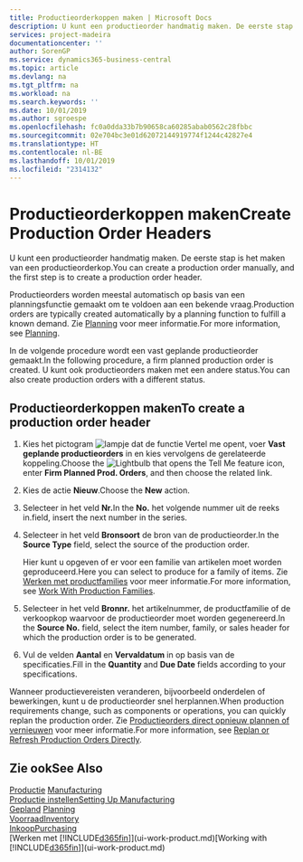 ```yaml
---
title: Productieorderkoppen maken | Microsoft Docs
description: U kunt een productieorder handmatig maken. De eerste stap is het maken van een productieorderkop.
services: project-madeira
documentationcenter: ''
author: SorenGP
ms.service: dynamics365-business-central
ms.topic: article
ms.devlang: na
ms.tgt_pltfrm: na
ms.workload: na
ms.search.keywords: ''
ms.date: 10/01/2019
ms.author: sgroespe
ms.openlocfilehash: fc0a0dda33b7b90658ca60285abab0562c28fbbc
ms.sourcegitcommit: 02e704bc3e01d62072144919774f1244c42827e4
ms.translationtype: HT
ms.contentlocale: nl-BE
ms.lasthandoff: 10/01/2019
ms.locfileid: "2314132"
---
```

# <a name="create-production-order-headers"></a><span data-ttu-id="fc5f6-103">Productieorderkoppen maken</span><span class="sxs-lookup"><span data-stu-id="fc5f6-103">Create Production Order Headers</span></span>
<span data-ttu-id="fc5f6-104">U kunt een productieorder handmatig maken. De eerste stap is het maken van een productieorderkop.</span><span class="sxs-lookup"><span data-stu-id="fc5f6-104">You can create a production order manually, and the first step is to create a production order header.</span></span>

<span data-ttu-id="fc5f6-105">Productieorders worden meestal automatisch op basis van een planningsfunctie gemaakt om te voldoen aan een bekende vraag.</span><span class="sxs-lookup"><span data-stu-id="fc5f6-105">Production orders are typically created automatically by a planning function to fulfill a known demand.</span></span> <span data-ttu-id="fc5f6-106">Zie [Planning](production-planning.md) voor meer informatie.</span><span class="sxs-lookup"><span data-stu-id="fc5f6-106">For more information, see [Planning](production-planning.md).</span></span>   

<span data-ttu-id="fc5f6-107">In de volgende procedure wordt een vast geplande productieorder gemaakt.</span><span class="sxs-lookup"><span data-stu-id="fc5f6-107">In the following procedure, a firm planned production order is created.</span></span> <span data-ttu-id="fc5f6-108">U kunt ook productieorders maken met een andere status.</span><span class="sxs-lookup"><span data-stu-id="fc5f6-108">You can also create production orders with a different status.</span></span>  

## <a name="to-create-a-production-order-header"></a><span data-ttu-id="fc5f6-109">Productieorderkoppen maken</span><span class="sxs-lookup"><span data-stu-id="fc5f6-109">To create a production order header</span></span>  
1.  <span data-ttu-id="fc5f6-110">Kies het pictogram ![lampje dat de functie Vertel me opent](media/ui-search/search_small.png "Vertel me wat u wilt doen"), voer **Vast geplande productieorders** in en kies vervolgens de gerelateerde koppeling.</span><span class="sxs-lookup"><span data-stu-id="fc5f6-110">Choose the ![Lightbulb that opens the Tell Me feature](media/ui-search/search_small.png "Tell me what you want to do") icon, enter **Firm Planned Prod. Orders**, and then choose the related link.</span></span>  
2.  <span data-ttu-id="fc5f6-111">Kies de actie **Nieuw**.</span><span class="sxs-lookup"><span data-stu-id="fc5f6-111">Choose the **New** action.</span></span>  
3.  <span data-ttu-id="fc5f6-112">Selecteer in het veld **Nr.**</span><span class="sxs-lookup"><span data-stu-id="fc5f6-112">In the **No.**</span></span> <span data-ttu-id="fc5f6-113">het volgende nummer uit de reeks in.</span><span class="sxs-lookup"><span data-stu-id="fc5f6-113">field, insert the next number in the series.</span></span>  
4.  <span data-ttu-id="fc5f6-114">Selecteer in het veld **Bronsoort** de bron van de productieorder.</span><span class="sxs-lookup"><span data-stu-id="fc5f6-114">In the **Source Type** field, select the source of the production order.</span></span>

    <span data-ttu-id="fc5f6-115">Hier kunt u opgeven of er voor een familie van artikelen moet worden geproduceerd.</span><span class="sxs-lookup"><span data-stu-id="fc5f6-115">Here you can select to produce for a family of items.</span></span> <span data-ttu-id="fc5f6-116">Zie [Werken met productfamilies](production-how-work-family.md) voor meer informatie.</span><span class="sxs-lookup"><span data-stu-id="fc5f6-116">For more information, see [Work With Production Families](production-how-work-family.md).</span></span>
5.  <span data-ttu-id="fc5f6-117">Selecteer in het veld **Bronnr.** het artikelnummer, de productfamilie of de verkoopkop waarvoor de productieorder moet worden gegenereerd.</span><span class="sxs-lookup"><span data-stu-id="fc5f6-117">In the **Source No.** field, select the item number, family, or sales header for which the production order is to be generated.</span></span>  
6.  <span data-ttu-id="fc5f6-118">Vul de velden **Aantal** en **Vervaldatum** in op basis van de specificaties.</span><span class="sxs-lookup"><span data-stu-id="fc5f6-118">Fill in the **Quantity** and **Due Date** fields according to your specifications.</span></span>  

<span data-ttu-id="fc5f6-119">Wanneer productievereisten veranderen, bijvoorbeeld onderdelen of bewerkingen, kunt u de productieorder snel herplannen.</span><span class="sxs-lookup"><span data-stu-id="fc5f6-119">When production requirements change, such as components or operations, you can quickly replan the production order.</span></span> <span data-ttu-id="fc5f6-120">Zie [Productieorders direct opnieuw plannen of vernieuwen](production-how-to-replan-refresh-production-orders.md) voor meer informatie.</span><span class="sxs-lookup"><span data-stu-id="fc5f6-120">For more information, see [Replan or Refresh Production Orders Directly](production-how-to-replan-refresh-production-orders.md).</span></span> 

## <a name="see-also"></a><span data-ttu-id="fc5f6-121">Zie ook</span><span class="sxs-lookup"><span data-stu-id="fc5f6-121">See Also</span></span>  
<span data-ttu-id="fc5f6-122">[Productie](production-manage-manufacturing.md)  </span><span class="sxs-lookup"><span data-stu-id="fc5f6-122">[Manufacturing](production-manage-manufacturing.md)  </span></span>  
[<span data-ttu-id="fc5f6-123">Productie instellen</span><span class="sxs-lookup"><span data-stu-id="fc5f6-123">Setting Up Manufacturing</span></span>](production-configure-production-processes.md)  
<span data-ttu-id="fc5f6-124">[Gepland](production-planning.md)    </span><span class="sxs-lookup"><span data-stu-id="fc5f6-124">[Planning](production-planning.md)    </span></span>  
[<span data-ttu-id="fc5f6-125">Voorraad</span><span class="sxs-lookup"><span data-stu-id="fc5f6-125">Inventory</span></span>](inventory-manage-inventory.md)  
[<span data-ttu-id="fc5f6-126">Inkoop</span><span class="sxs-lookup"><span data-stu-id="fc5f6-126">Purchasing</span></span>](purchasing-manage-purchasing.md)  
<span data-ttu-id="fc5f6-127">[Werken met [!INCLUDE[d365fin](includes/d365fin_md.md)]](ui-work-product.md)</span><span class="sxs-lookup"><span data-stu-id="fc5f6-127">[Working with [!INCLUDE[d365fin](includes/d365fin_md.md)]](ui-work-product.md)</span></span>
